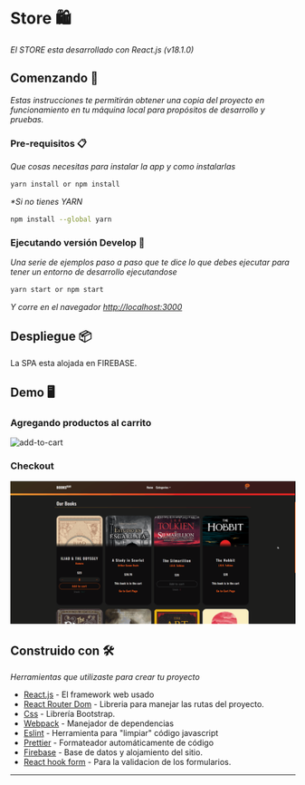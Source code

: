 # Store 🛍️

_El STORE esta desarrollado con React.js (v18.1.0)_

## Comenzando 🚀

_Estas instrucciones te permitirán obtener una copia del proyecto en funcionamiento en tu máquina local para propósitos de desarrollo y pruebas._

### Pre-requisitos 📋

_Que cosas necesitas para instalar la app y como instalarlas_

```bash
yarn install or npm install
```

_\*Si no tienes YARN_

```bash
npm install --global yarn
```

### Ejecutando versión Develop 🔧

_Una serie de ejemplos paso a paso que te dice lo que debes ejecutar para tener un entorno de desarrollo ejecutandose_

```bash
yarn start or npm start
```

_Y corre en el navegador [http://localhost:3000](http://localhost:3000)_

## Despliegue 📦

La SPA esta alojada en FIREBASE.

<!-- - [books-store](https://shoes-store-coder.netlify.app/) -->

## Demo 🖥️

### Agregando productos al carrito

![add-to-cart](./addToCart.gif)

### Checkout

![checkout](./checkout.gif)

## Construido con 🛠️

_Herramientas que utilizaste para crear tu proyecto_

- [React.js](https://nextjs.org/) - El framework web usado
- [React Router Dom](https://reactrouter.com/) - Libreria para manejar las rutas del proyecto.
- [Css](https://getbootstrap.com/) - Librería Bootstrap.
- [Webpack](https://rometools.github.io/rome/) - Manejador de dependencias
- [Eslint](https://eslint.org/) - Herramienta para "limpiar" código javascript
- [Prettier](https://prettier.io/) - Formateador automáticamente de código
- [Firebase](https://firebase.google.com/) - Base de datos y alojamiento del sitio.
- [React hook form](https://react-hook-form.com/) - Para la validacion de los formularios.

---
